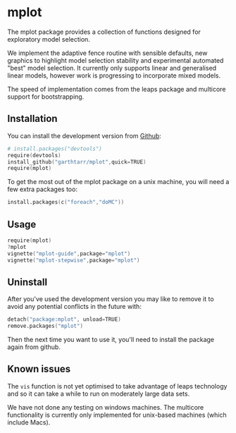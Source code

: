 # mplot

The mplot package provides a collection of functions designed for exploratory model selection.

We implement the adaptive fence routine with sensible defaults, new graphics to highlight model selection stability and experimental automated "best" model selection.  It currently only supports linear and generalised linear models, however work is progressing to incorporate mixed models.

The speed of implementation comes from the leaps package and multicore support for bootstrapping.

## Installation

You can install the development version from [Github](https://github.com/garthtarr/mplot):

```s
# install.packages("devtools")
require(devtools)
install_github("garthtarr/mplot",quick=TRUE)
require(mplot)
```

To get the most out of the mplot package on a unix machine, you will need a few extra packages too:

```s
install.packages(c("foreach","doMC"))
```

## Usage

```s
require(mplot)
?mplot
vignette("mplot-guide",package="mplot")
vignette("mplot-stepwise",package="mplot")
```

## Uninstall

After you've used the development version you may like to remove it to avoid any potential conflicts in the future with:

```s
detach("package:mplot", unload=TRUE)
remove.packages("mplot")
```

Then the next time you want to use it, you'll need to install the package again from github.

## Known issues

The `vis` function is not yet optimised to take advantage of leaps
technology and so it can take a while to run on moderately large data sets.

We have not done any testing on windows machines.  The multicore functionality is currently only implemented for unix-based machines (which include Macs).